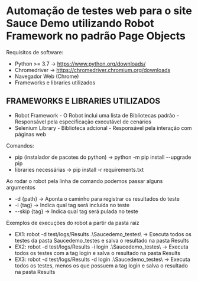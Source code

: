 # Automação de testes web para o site Sauce Demo utilizando Robot Framework no padrão Page Objects

 Requisitos de software:

* Python >= 3.7 -> https://www.python.org/downloads/
* Chromedriver -> https://chromedriver.chromium.org/downloads
* Navegador Web (Chrome)
* Frameworks e libraries utilizados

## FRAMEWORKS E LIBRARIES UTILIZADOS

* Robot Framework  - O Robot inclui uma lista de Bibliotecas padrão - Responsável pela especificação executável de cenários
* Selenium Library - Biblioteca adcional                            - Responsável pela interação com páginas web

Comandos:
+ pip (instalador de pacotes do python) -> python -m pip install --upgrade pip
+ libraries necessárias -> pip install -r requirements.txt 


Ao rodar o robot pela linha de comando podemos passar alguns argumentos
* -d {path}             -> Aponta o caminho para registrar os resultados do teste
* -i {tag}              -> Indica qual tag será incluída no teste
* --skip {tag}          -> Indica qual tag será pulada no teste

Exemplos de execuções do robot a partir da pasta raiz

* EX1:  robot -d test/logs/Results .\Saucedemo_testes\              -> Executa todos os testes da pasta Saucedemo_testes e salva o resultado na pasta Results
* EX2:  robot -d test/logs/Results -i login .\Saucedemo_testes\     -> Executa todos os testes com a tag login e salva o resultado na pasta Results
* EX3:  robot -d test/logs/Results -d login .\Saucedemo_testes\     -> Executa todos os testes, menos os que possuem a tag login e salva o resultado na pasta Results
